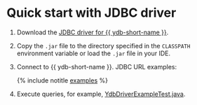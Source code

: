 # Quick start with JDBC driver

1. Download the [JDBC driver for {{ ydb-short-name }}](https://github.com/ydb-platform/ydb-jdbc-driver/releases).

1. Copy the `.jar` file to the directory specified in the `CLASSPATH` environment variable or load the `.jar` file in your IDE.

1. Connect to {{ ydb-short-name }}. JDBC URL examples:

    {% include notitle [examples](_includes/jdbc-url-examples.md) %}

1. Execute queries, for example, [YdbDriverExampleTest.java](https://github.com/ydb-platform/ydb-jdbc-driver/blob/master/jdbc/src/test/java/tech/ydb/jdbc/YdbDriverExampleTest.java).
